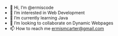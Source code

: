 - 👋 Hi, I’m @ermiscode
- 👀 I’m interested in Web Development
- 🌱 I’m currently learning Java
- 💞️ I’m looking to collaborate on Dynamic Webpages
- 📫 How to reach me ermismcarter@gmail.com

<!---
ermiscode/ermiscode is a ✨ special ✨ repository because its `README.md` (this file) appears on your GitHub profile.
You can click the Preview link to take a look at your changes.
--->
